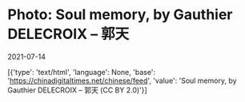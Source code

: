 # Photo: Soul memory, by Gauthier DELECROIX – 郭天

2021-07-14

[{'type': 'text/html', 'language': None, 'base': 'https://chinadigitaltimes.net/chinese/feed', 'value': 'Soul memory, by Gauthier DELECROIX &#8211; 郭天 (CC BY 2.0)'}]